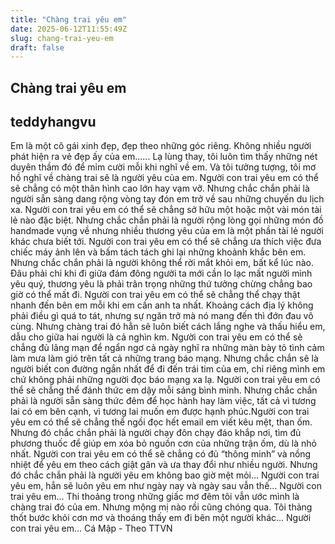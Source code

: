 ```yaml
---
title: "Chàng trai yêu em"
date: 2025-06-12T11:55:49Z
slug: chang-trai-yeu-em
draft: false
---
```


## Chàng trai yêu em

## teddyhangvu

Em là một cô gái xinh đẹp, đẹp theo những góc riêng. Không nhiều người phát hiện ra vẻ đẹp ấy của em...... Lạ lùng thay, tôi luôn tìm thấy những nét duyên thầm đó để mỉm cười mỗi khi nghĩ về em. Và tôi tưởng tượng, tôi mơ hồ nghĩ về chàng trai sẽ là người yêu của em.
Người con trai yêu em có thể sẽ chẳng có một thân hình cao lớn hay vạm vỡ. Nhưng chắc chắn phải là người sẵn sàng dang rộng vòng tay đón em trở về sau những chuyến du lịch xa.
Người con trai yêu em có thể sẽ chẳng sở hữu một hoặc một vài món tài lẻ nào đặc biệt. Nhưng chắc chắn phải là người rộng lòng gọi những món đồ handmade vụng về nhưng nhiều thương yêu của em là một phần tài lẻ người khác chưa biết tới.
Người con trai yêu em có thể sẽ chẳng ưa thích việc đưa chiếc máy ảnh lên và bấm tách tách ghi lại những khoảnh khắc bên em. Nhưng chắc chắn phải là người không thể rời mắt khỏi em, bất kể lúc nào. Đâu phải chỉ khi đi giữa đám đông người ta mới cần lo lạc mất người mình yêu quý, thương yêu là phải trân trọng những thứ tưởng chừng chẳng bao giờ có thể mất đi.
Người con trai yêu em có thể sẽ chẳng thể chạy thật nhanh đến bên em mỗi khi em cần anh ta nhất. Khoảng cách địa lý không phải điều gì quá to tát, nhưng sự ngăn trở mà nó mang đến thì đớn đau vô cùng. Nhưng chàng trai đó hẳn sẽ luôn biết cách lắng nghe và thấu hiểu em, dẫu cho giữa hai người là cả nghìn km.
Người con trai yêu em có thể sẽ chẳng đủ lãng mạn để ngẩn ngơ cả ngày nghĩ ra những màn bày tỏ tình cảm làm mưa làm gió trên tất cả những trang báo mạng. Nhưng chắc chắn sẽ là người biết con đường ngắn nhất để đi đến trái tim của em, chỉ riêng mình em chứ không phải những người đọc báo mạng xa lạ.
Người con trai yêu em có thể sẽ chẳng thể đánh thức em dậy mỗi sáng bình minh. Nhưng chắc chắn phải là người sẵn sàng thức đêm để học hành hay làm việc, tất cả vì tương lai có em bên cạnh, vì tương lai muốn em được hạnh phúc.Người con trai yêu em có thể sẽ chẳng thể ngồi đọc hết email em viết kêu mệt, than ốm. Nhưng đó chắc chắn phải là người chạy đôn chạy đáo khắp nơi, tìm đủ phương thuốc để giúp em xóa bỏ nguồn cơn của những trận ốm, dù là nhỏ nhất.
Người con trai yêu em có thể sẽ chẳng có đủ “thông minh” và nồng nhiệt để yêu em theo cách giật gân và ưa thay đổi như nhiều người. Nhưng đó chắc chắn phải là người yêu em không bao giờ mệt mỏi...
Người con trai yêu em, hẳn sẽ luôn yêu em như ngày nay và ngày sau vẫn thế...
Người con trai yêu em...
Thi thoảng trong những giấc mơ đêm tôi vẫn ước mình là chàng trai đó của em. Nhưng mộng mị nào rồi cũng chóng qua. Tôi thảng thốt bước khỏi cơn mơ và thoáng thấy em đi bên một người khác...
Người con trai yêu em...
Cá Mập - Theo TTVN